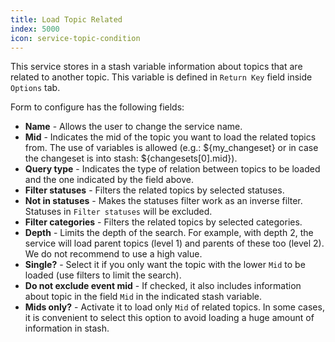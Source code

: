 ```yaml
---
title: Load Topic Related
index: 5000
icon: service-topic-condition
---
```


This service stores in a stash variable information about topics that are related to another topic. This variable is
defined in `Return Key` field inside `Options` tab.

Form to configure has the following fields:

- **Name** - Allows the user to change the service name.
- **Mid** - Indicates the mid of the topic you want to load the related topics from. The use of variables is allowed
(e.g.: ${my_changeset} or in case the changeset is into stash: ${changesets[0].mid}).
- **Query type** - Indicates the type of relation between topics to be loaded and the one indicated by the field above.
- **Filter statuses** - Filters the related topics by selected statuses.
- **Not in statuses** - Makes the statuses filter work as an inverse filter. Statuses in `Filter statuses` will be
excluded.
- **Filter categories** - Filters the related topics by selected categories.
- **Depth** - Limits the depth of the search. For example, with depth 2, the service will load parent topics (level 1)
and parents of these too (level 2). We do not recommend to use a high value.
- **Single?** - Select it if you only want the topic with the lower `Mid` to be loaded (use filters to limit the
search).
- **Do not exclude event mid** - If checked, it also includes information about topic in the field `Mid` in the
indicated stash variable.
- **Mids only?** - Activate it to load only `Mid` of related topics. In some cases, it is convenient to select this
option to avoid loading a huge amount of information in stash.
